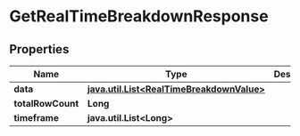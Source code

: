 

# GetRealTimeBreakdownResponse

## Properties

Name | Type | Description | Notes
------------ | ------------- | ------------- | -------------
**data** | [**java.util.List&lt;RealTimeBreakdownValue&gt;**](RealTimeBreakdownValue.md) |  |  [optional]
**totalRowCount** | **Long** |  |  [optional]
**timeframe** | **java.util.List&lt;Long&gt;** |  |  [optional]



